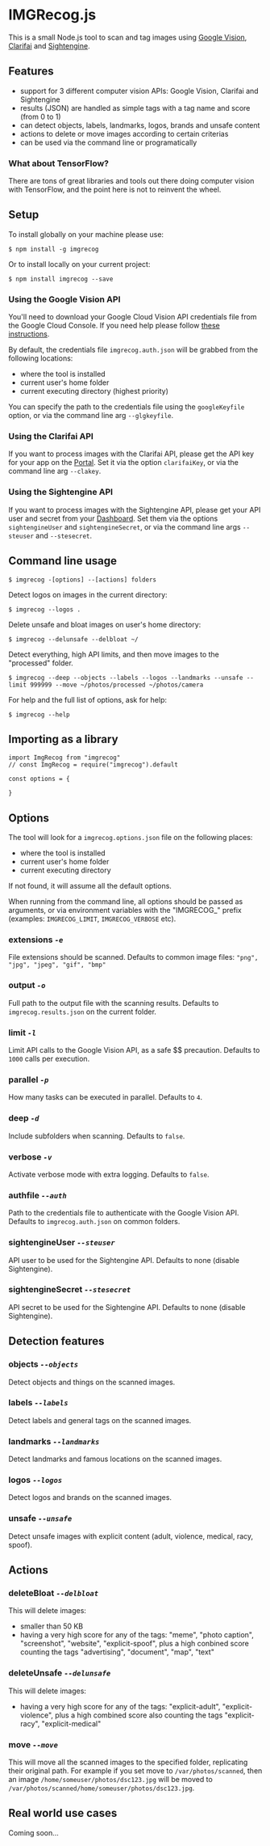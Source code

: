 # IMGRecog.js

This is a small Node.js tool to scan and tag images using [Google Vision](https://cloud.google.com/vision), [Clarifai](https://clarifai.com) and [Sightengine](https://sightengine.com).

## Features

- support for 3 different computer vision APIs: Google Vision, Clarifai and Sightengine
- results (JSON) are handled as simple tags with a tag name and score (from 0 to 1)
- can detect objects, labels, landmarks, logos, brands and unsafe content
- actions to delete or move images according to certain criterias
- can be used via the command line or programatically

### What about TensorFlow?

There are tons of great libraries and tools out there doing computer vision with TensorFlow, and the point here is not to reinvent the wheel.

## Setup

To install globally on your machine please use:

    $ npm install -g imgrecog

Or to install locally on your current project:

    $ npm install imgrecog --save

### Using the Google Vision API

You'll need to download your Google Cloud Vision API credentials file from the Google Cloud Console. If you need help please follow [these instructions](https://cloud.google.com/vision/docs/auth).

By default, the credentials file `imgrecog.auth.json` will be grabbed from the following locations:

- where the tool is installed
- current user's home folder
- current executing directory (highest priority)

You can specify the path to the credentials file using the `googleKeyfile` option, or via the command line arg `--glgkeyfile`.

### Using the Clarifai API

If you want to process images with the Clarifai API, please get the API key for your app on the [Portal](https://portal.clarifai.com). Set it via the option `clarifaiKey`, or via the command line arg `--clakey`.

### Using the Sightengine API

If you want to process images with the Sightengine API, please get your API user and secret from your [Dashboard](https://dashboard.sightengine.com/api-credentials). Set them via the options `sightengineUser` and `sightengineSecret`, or via the command line args `--steuser` and `--stesecret`.

## Command line usage

    $ imgrecog -[options] --[actions] folders

Detect logos on images in the current directory:

    $ imgrecog --logos .

Delete unsafe and bloat images on user's home directory:

    $ imgrecog --delunsafe --delbloat ~/

Detect everything, high API limits, and then move images to the "processed" folder.

    $ imgrecog --deep --objects --labels --logos --landmarks --unsafe --limit 999999 --move ~/photos/processed ~/photos/camera

For help and the full list of options, ask for help:

    $ imgrecog --help

## Importing as a library

    import ImgRecog from "imgrecog"
    // const ImgRecog = require("imgrecog").default

    const options = {
        
    }

## Options

The tool will look for a `imgrecog.options.json` file on the following places:

- where the tool is installed
- current user's home folder
- current executing directory

If not found, it will assume all the default options.

When running from the command line, all options should be passed as arguments, or via environment variables with the "IMGRECOG_" prefix (examples: `IMGRECOG_LIMIT`, `IMGRECOG_VERBOSE` etc).

### extensions *`-e`*

 File extensions should be scanned. Defaults to common image files: `"png", "jpg", "jpeg", "gif", "bmp"`

### output *`-o`*

Full path to the output file with the scanning results. Defaults to `imgrecog.results.json` on the current folder.

### limit *`-l`*

Limit API calls to the Google Vision API, as a safe $$ precaution. Defaults to `1000` calls per execution.

### parallel *`-p`*

How many tasks can be executed in parallel. Defaults to `4`.

### deep *`-d`*

Include subfolders when scanning. Defaults to `false`.

### verbose *`-v`*

Activate verbose mode with extra logging. Defaults to `false`.

### authfile *`--auth`*

 Path to the credentials file to authenticate with the Google Vision API. Defaults to `imgrecog.auth.json` on common folders.

### sightengineUser *`--steuser`*

 API user to be used for the Sightengine API. Defaults to none (disable Sightengine).

### sightengineSecret *`--stesecret`*

API secret to be used for the Sightengine API. Defaults to none (disable Sightengine).

## Detection features

### objects *`--objects`*

Detect objects and things on the scanned images.

### labels *`--labels`*

Detect labels and general tags on the scanned images.

### landmarks *`--landmarks`*

Detect landmarks and famous locations on the scanned images.

### logos *`--logos`*

Detect logos and brands on the scanned images.

### unsafe *`--unsafe`*

Detect unsafe images with explicit content (adult, violence, medical, racy, spoof).

## Actions

### deleteBloat *`--delbloat`*

This will delete images:

- smaller than 50 KB
- having a very high score for any of the tags: "meme", "photo caption", "screenshot", "website", "explicit-spoof", plus a high conbined score  counting the tags "advertising", "document", "map", "text"

### deleteUnsafe *`--delunsafe`*

This will delete images:

- having a very high score for any of the tags: "explicit-adult", "explicit-violence", plus a high combined score also counting the tags "explicit-racy", "explicit-medical"

### move *`--move`*

This will move all the scanned images to the specified folder, replicating their original path. For example if you set move to `/var/photos/scanned`, then an image `/home/someuser/photos/dsc123.jpg` will be moved to `/var/photos/scanned/home/someuser/photos/dsc123.jpg`.

## Real world use cases

Coming soon...

